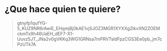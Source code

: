 # ¿Que hace quien te quiere?

> gtnyfp1qufYG-5_KUZ9NR6rAwiE_EHqmj8j0kAE1vjSJOZ3MGR1XYXXg2IkvXN2ZOEMckmTx9h46UaEH_dEF7-X1-Uuvz5JT_JNa2v0gVKKq3WG1GRNsa7mPRVTsldFpzCGS3Ee0pb_jm7cPzUTk7A
